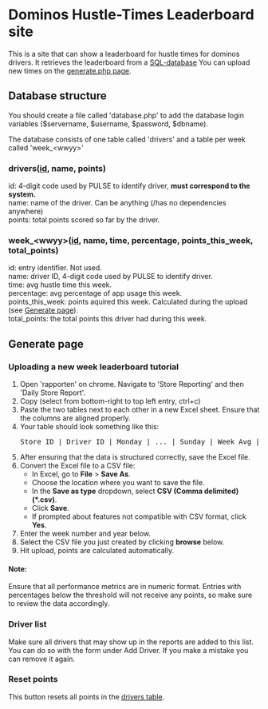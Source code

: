 # Dominos Hustle-Times Leaderboard site

This is a site that can show a leaderboard for hustle times for dominos drivers. It retrieves the leaderboard from a [SQL-database](#database-structure)
You can upload new times on the [generate.php page](#Generate-page).

## Database structure
You should create a file called 'database.php' to add the database login variables ($servername, $username, $password, $dbname).

The database consists of one table called 'drivers' and a table per week called 'week_\<wwyy>'

### drivers(<u>id</u>, name, points) <br>
id: 4-digit code used by PULSE to identify driver, **must correspond to the system.** <br>
name: name of the driver. Can be anything (/has no dependencies anywhere)<br>
points: total points scored so far by the driver.

### week_\<wwyy>(<u>id</u>, name, time, percentage, points_this_week, total_points)<br>
id: entry identifier. Not used.<br>
name: driver ID, 4-digit code used by PULSE to identify driver.<br>
time: avg hustle time this week.<br>
percentage: avg percentage of app usage this week.<br>
points_this_week: points aquired this week. Calculated during the upload (see [Generate page](#Generate-page)).<br>
total_points: the total points this driver had during this week.<br>

## Generate page

### Uploading a new week leaderboard tutorial
<ol>
    <li>
        Open 'rapporten' on chrome. Navigate to 'Store Reporting' and then 'Daily Store Report'.
    </li>
    <li>
        Copy (select from bottom-right to top left entry, ctrl+c)
    </li>
    <li>
        Paste the two tables next to each other in a new Excel sheet. 
        Ensure that the columns are aligned properly.
    </li>
    <li>
        Your table should look something like this:
        <pre>Store ID | Driver ID | Monday | ... | Sunday | Week Avg | Store ID | Driver ID | Monday | ... | Sunday | Week Avg </pre>
    </li>
    <li>
        After ensuring that the data is structured correctly, save the Excel file.
    </li>
    <li>
        Convert the Excel file to a CSV file:
        <ul>
            <li>In Excel, go to <strong>File</strong> > <strong>Save As</strong>.</li>
            <li>Choose the location where you want to save the file.</li>
            <li>In the <strong>Save as type</strong> dropdown, select <strong>CSV (Comma delimited) (*.csv)</strong>.</li>
            <li>Click <strong>Save</strong>.</li>
            <li>If prompted about features not compatible with CSV format, click <strong>Yes</strong>.</li>
        </ul>
    </li>
    <li>
        Enter the week number and year below.
    </li>
    <li>
        Select the CSV file you just created by clicking <strong>browse</strong> below.
    </li>
    <li>
        Hit upload, points are calculated automatically.
    </li>
</ol>
<h4>Note:</h4>
<p>
    Ensure that all performance metrics are in numeric format. Entries with percentages below the threshold will not receive any points, so make sure to review the data accordingly.
</p>

### Driver list
Make sure all drivers that may show up in the reports are added to this list. You can do so with the form under Add Driver.
If you make a mistake you can remove it again.

### Reset points
This button resets all points in the [drivers table](#driversid-name-points).
